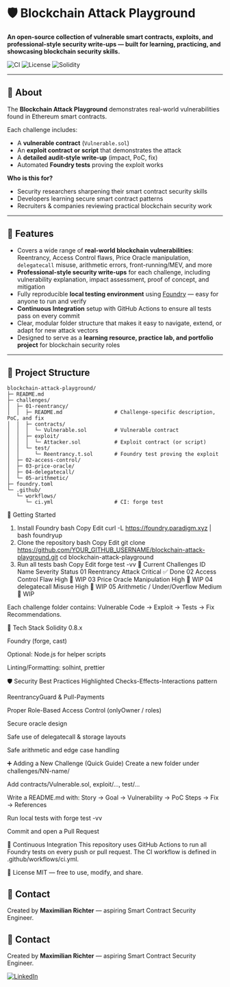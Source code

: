 # 🛡️ Blockchain Attack Playground

**An open-source collection of vulnerable smart contracts, exploits, and professional-style security write-ups — built for learning, practicing, and showcasing blockchain security skills.**

![CI](https://img.shields.io/github/actions/workflow/status/YOUR_GITHUB_USERNAME/blockchain-attack-playground/ci.yml?label=tests&style=flat-square)
![License](https://img.shields.io/badge/license-MIT-green?style=flat-square)
![Solidity](https://img.shields.io/badge/solidity-%5E0.8.x-blue?style=flat-square)

---

## 📖 About
The **Blockchain Attack Playground** demonstrates real-world vulnerabilities found in Ethereum smart contracts.

Each challenge includes:
- A **vulnerable contract** (`Vulnerable.sol`)
- An **exploit contract or script** that demonstrates the attack
- A **detailed audit-style write-up** (impact, PoC, fix)
- Automated **Foundry tests** proving the exploit works

**Who is this for?**
- Security researchers sharpening their smart contract security skills
- Developers learning secure smart contract patterns
- Recruiters & companies reviewing practical blockchain security work

---

## 🎯 Features
- Covers a wide range of **real-world blockchain vulnerabilities**: Reentrancy, Access Control flaws, Price Oracle manipulation, `delegatecall` misuse, arithmetic errors, front-running/MEV, and more
- **Professional-style security write-ups** for each challenge, including vulnerability explanation, impact assessment, proof of concept, and mitigation
- Fully reproducible **local testing environment** using [Foundry](https://book.getfoundry.sh/) — easy for anyone to run and verify
- **Continuous Integration** setup with GitHub Actions to ensure all tests pass on every commit
- Clear, modular folder structure that makes it easy to navigate, extend, or adapt for new attack vectors
- Designed to serve as a **learning resource, practice lab, and portfolio project** for blockchain security roles

---

## 📂 Project Structure

```text
blockchain-attack-playground/
├─ README.md
├─ challenges/
│  ├─ 01-reentrancy/
│  │  ├─ README.md                 # Challenge-specific description, PoC, and fix
│  │  ├─ contracts/
│  │  │  └─ Vulnerable.sol         # Vulnerable contract
│  │  ├─ exploit/
│  │  │  └─ Attacker.sol           # Exploit contract (or script)
│  │  └─ test/
│  │     └─ Reentrancy.t.sol       # Foundry test proving the exploit
│  ├─ 02-access-control/
│  ├─ 03-price-oracle/
│  ├─ 04-delegatecall/
│  └─ 05-arithmetic/
├─ foundry.toml
└─ .github/
   └─ workflows/
      └─ ci.yml                    # CI: forge test

````
🚀 Getting Started
1) Install Foundry
bash
Copy
Edit
curl -L https://foundry.paradigm.xyz | bash
foundryup
2) Clone the repository
bash
Copy
Edit
git clone https://github.com/YOUR_GITHUB_USERNAME/blockchain-attack-playground.git
cd blockchain-attack-playground
3) Run all tests
bash
Copy
Edit
forge test -vv
🧪 Current Challenges
ID	Name	Severity	Status
01	Reentrancy Attack	Critical	✅ Done
02	Access Control Flaw	High	🔄 WIP
03	Price Oracle Manipulation	High	🔄 WIP
04	delegatecall Misuse	High	🔄 WIP
05	Arithmetic / Under/Overflow	Medium	🔄 WIP

Each challenge folder contains: Vulnerable Code → Exploit → Tests → Fix Recommendations.

🧱 Tech Stack
Solidity 0.8.x

Foundry (forge, cast)

Optional: Node.js for helper scripts

Linting/Formatting: solhint, prettier

🛡️ Security Best Practices Highlighted
Checks-Effects-Interactions pattern

ReentrancyGuard & Pull-Payments

Proper Role-Based Access Control (onlyOwner / roles)

Secure oracle design

Safe use of delegatecall & storage layouts

Safe arithmetic and edge case handling

➕ Adding a New Challenge (Quick Guide)
Create a new folder under challenges/NN-name/

Add contracts/Vulnerable.sol, exploit/…, test/…

Write a README.md with: Story → Goal → Vulnerability → PoC Steps → Fix → References

Run local tests with forge test -vv

Commit and open a Pull Request

🧰 Continuous Integration
This repository uses GitHub Actions to run all Foundry tests on every push or pull request.
The CI workflow is defined in .github/workflows/ci.yml.

📜 License
MIT — free to use, modify, and share.

## 💬 Contact
Created by **Maximilian Richter** — aspiring Smart Contract Security Engineer.

## 💬 Contact
Created by **Maximilian Richter** — aspiring Smart Contract Security Engineer.

[![LinkedIn](https://img.shields.io/badge/LinkedIn-Profile-blue?style=flat-square&logo=linkedin)](https://www.linkedin.com/in/maximilian-richter-40697a298)

